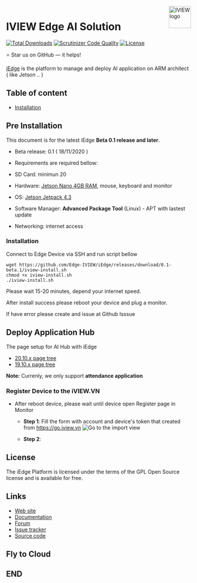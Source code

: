 

<a href="https://aimeos.org/">
    <img src="https://aimeos.org/fileadmin/template/icons/logo.png" alt="IVIEW logo" title="IVIEW Edge AI Solution" align="right" height="60" />
</a>

IVIEW Edge AI Solution
======================
[![Total Downloads](https://poser.pugx.org/aimeos/aimeos-typo3/d/total.svg)](https://packagist.org/packages/aimeos/aimeos-typo3)
[![Scrutinizer Code Quality](https://scrutinizer-ci.com/g/aimeos/aimeos-typo3/badges/quality-score.png?b=master)](https://scrutinizer-ci.com/g/aimeos/aimeos-typo3/?branch=master)
[![License](https://poser.pugx.org/aimeos/aimeos-typo3/license.svg)](https://packagist.org/packages/aimeos/aimeos-typo3)

:star: Star us on GitHub — it helps!

[iEdge](https://iview.vn) is the platform to manage and deploy AI application on ARM architect ( like Jetson .. )


## Table of content

- [Installation](#installation)

## Pre Installation

This document is for the latest iEdge **Beta 0.1 release and later**.

- Beta release: 0.1 ( 18/11/2020 )

- Requirements are required bellow:
- SD Card: minimun 20
- Hardware: [Jetson Nano 4GB RAM](https://developer.nvidia.com/embedded/jetson-nano-developer-kit), mouse, keyboard and monitor
- OS: [Jetson Jetpack 4.3](https://developer.nvidia.com/jetpack-43-archive)
- Software Manager: **Advanced Package Tool** (Linux) - APT with lastest update
- Networking: internet access 
	
### Installation

Connect to Edge Device via SSH and run script bellow
```
wget https://github.com/Edge-IVIEW/iEdge/releases/download/0.1-beta.1/iview-install.sh
chmod +x iview-install.sh
./iview-install.sh

```

Please wait 15-20 minutes, depend your internet speed.

After install success please reboot your device and plug a monitor.

If have error please create and issue at Github Isssue


## Deploy Application Hub 

The page setup for AI Hub with iEdge 
* [20.10.x page tree]()
* [19.10.x page tree]()

**Note:** Currenly, we only support **attendance application**

### Register Device to the iVIEW.VN

* After reboot device, please wait until device open Register page in Monitor
	- **Step 1**: Fill the form with account and device's token that created from https://go.iview.vn 
![Go to the import view](https://i.imgur.com/z2vcGJH.png)

	- **Step 2**: 

## License

The iEdge Platform is licensed under the terms of the GPL Open Source
license and is available for free.

## Links

* [Web site]()
* [Documentation]()
* [Forum]()
* [Issue tracker]()
* [Source code]()

## Fly to Cloud

## END

